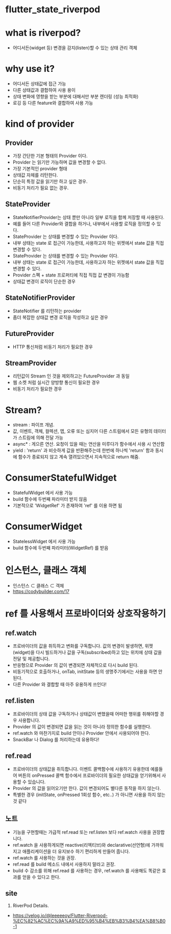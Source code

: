 # flutter_state_riverpod

# what is riverpod?

- 어디서든(widget 등) 변경을 감지(listen)할 수 있는 상태 관리 객체

# why use it?

- 어디서든 상태값에 접근 가능
- 다른 상태값과 결합하여 사용 용이
- 상태 변화에 영향을 받는 부분에 대해서만 부분 렌더링 (성능 최적화)
- 로깅 등 다른 feature와 결합하여 사용 가능

# kind of provider

## Provider
- 가장 간단한 기본 형태의 Provider 이다.
-  Provider 는 읽기만 가능하며 값을 변경할 수 없다.
- 가장 기본적인 provider 형태
- 상태값 자체를 리턴한다.
- 단순히 특정 값을 읽기만 하고 싶은 경우.
- 비동기 처리가 필요 없는 경우.

## StateProvider
- StateNotifierProvider는 상태 뿐만 아니라 일부 로직을 함께 저장할 때 사용된다. 
- 예를 들어 다른 Provider와 결합을 하거나, 내부에서 사용할 로직을 정의할 수 있다.
- StateProvider 는 상태를 변경할 수 있는 Provider 이다. 
- 내부 상태는 state 로 접근이 가능한데, 사용하고자 하는 위젯에서 state 값을 직접 변경할 수 있다.
- StateProvider 는 상태를 변경할 수 있는 Provider 이다. 
- 내부 상태는 state 로 접근이 가능한데, 사용하고자 하는 위젯에서 state 값을 직접 변경할 수 있다.
- Provider 스펙 + state 프로퍼티에 직접 직접 값 변경이 가능함
- 상태값 변경이 로직이 단순한 경우

## StateNotifierProvider

- StateNotifier 를 리턴하는 provider
- 좀더 복잡한 상태값 변경 로직을 작성하고 싶은 경우

## FutureProvider

- HTTP 통신처럼 비동기 처리가 필요한 경우

## StreamProvider

- 리턴값이 Stream 인 것을 제외하고는 FutureProvider 과 동일
- 웹 소켓 처럼 실시간 양방향 통신이 필요한 경우
- 비동기 처리가 필요한 경우

# Stream?

- stream : 파이프 개념.
- 값, 이벤트, 객체, 컬렉션, 맵, 오류 또는 심지어 다른 스트림에서 모든 유형의 데이터가 스트림에 의해 전달 가능
- async* : 게으른 연산. 요청이 있을 때는 연산을 미루다가 함수에서 사용 시 연산함
- yield : 'return' 과 비슷하게 값을 반환해주는데 한번에 하나씩 'return' 함과 동시에 함수가 종료되지 않고 계속 열려있으면서 지속적으로 return 해줌.

# ConsumerStatefulWidget

- StatefulWidget 에서 사용 가능
- build 함수에 두번째 파라미터 받지 않음
- 기본적으로 'WidgetRef' 가 존재하여 'ref' 를 이용 하면 됨

# ConsumerWidget

- StatelessWidget 에서 사용 가능
- build 함수에 두번째 파라미터(WidgetRef) 를 받음

# 인스턴스, 클래스 객체

- 인스턴스 ⊂ 클래스 ⊂ 객체
- https://codybuilder.com/17

# ref 를 사용해서 프로바이더와 상호작용하기

## ref.watch

- 프로바이더의 값을 취득하고 변화를 구독합니다. 값의 변경이 발생하면, 위젯(widget)을 다시 빌드하거나 값을 구독(subscribed)하고 있는 위치에 상태 값을 전달 및
  제공합니다.
- 반응형으로 Provider 의 값이 변경되면 자체적으로 다시 build 된다.
- 비동기적으로 호출하거나, onTab, initState 등의 생명주기에서는 사용을 하면 안된다.
- 다른 Provider 와 결합할 때 아주 유용하게 쓰인다!

## ref.listen

- 프로바이더의 상태 값을 구독하거나 상태값이 변했을때 어떠한 행위를 취해야할 경우 사용합니다.
- Provider 의 값이 변경되면 값을 읽는 것이 아니라 정의한 함수를 실행한다.
- ref.watch 와 마찬가지로 build 안이나 Provider 안에서 사용되어야 한다.
- SnackBar 나 Dialog 를 처리하는데 유용하다!

## ref.read

- 프로바이더의 상태값을 취득합니다. 이벤트 콜백함수에 사용하기 유용한데 예를들어 버튼의 onPressed 콜백 함수에서 프로바이더의 필요한 상태값을 얻기위해서 사용할 수
  있습니다.
- Provider 의 값을 읽어오기만 한다. 값이 변경되어도 별다른 동작을 하지 않는다.
- 특별한 경우 (initState, onPressed 1회성 함수, etc..) 가 아니면 사용을 하지 않는 것 같다

## 노트

- 기능을 구현할때는 가급적 ref.read 또는 ref.listen 보다 ref.watch 사용을 권장합니다.
- ref.watch 을 사용하게되면 reactive(리엑티브)와 declarative(선언형)에 가까워 지고 애플리케이션을 더 유지보수 하기 편리하게 만들어 줍니다.
- ref.watch 를 사용하는 것을 권장.
- ref.read 를 build 메소드 내에서 사용하지 말라고 권장.
- build 수 감소를 위해 ref.read 를 사용하는 경우, ref.watch 를 사용해도 똑같은 효과를 얻을 수 있다고 한다.

## site
1. RiverPod Details.
- https://velog.io/@leeeeeoy/Flutter-Riverpod-%EC%82%AC%EC%9A%A9%ED%95%B4%EB%B3%B4%EA%B8%B0-1
